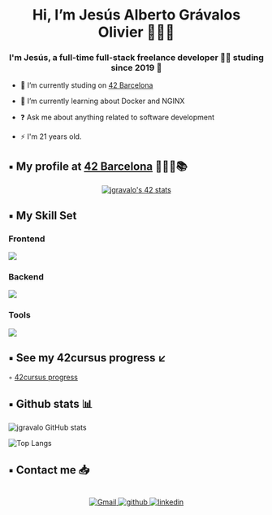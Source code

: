 


<h1 align="center"> Hi, I’m Jesús Alberto Grávalos Olivier 🙋🏻‍♂️ </h1>

### <div align="center">I'm Jesús, a full-time full-stack freelance developer 👨‍💻 studing since 2019 🚀</div>  
  

- 🔭 I’m currently studing on [42 Barcelona](https://www.42barcelona.com/es/)  
  

- 🌱 I’m currently learning about Docker and NGINX
  

- ❓ Ask me about anything related to software development  
  

- ⚡ I'm 21 years old. 

## ▪️ My profile at [42 Barcelona](https://www.42barcelona.com/es/) 👨🏻‍💻📚 

<div align="center">
  
[![jgravalo's 42 stats](https://badge.mediaplus.ma/binary/jgravalo?1337Badge=off&UM6P=off)](https://github.com/oakoudad/badge42)

</div>

## ▪️ My Skill Set
### Frontend
<img src="https://skillicons.dev/icons?i=html,css,js,php,nest,flutter"/>

### Backend
<img src="https://skillicons.dev/icons?i=c,cpp,java,python,ruby,django"/>

### Tools
<img src="https://skillicons.dev/icons?i=git,github,bash,linux,docker,nginx"/>

## ▪️ See my 42cursus progress ↙️ 

◦ [42cursus progress](https://github.com/jgravalo?tab=repositories)
## ▪️ Github stats 📊

![jgravalo GitHub stats](https://github-readme-stats.vercel.app/api?username=jgravalo&show_icons=true&theme=github_dark)

![Top Langs](https://github-readme-stats.vercel.app/api/top-langs/?username=jgravalo&theme=github_dark)


## ▪️ Contact me 📥
<br/>
<div align="center">
<a href='mailto:jgravalo@student.42barcelona.com' target="_blank">
<img src=https://img.shields.io/badge/Gmail-100000?&style=for-the-badge&logo=Gmail&logoColor=white&labelColor=EA4335&color=EA4335 alt=Gmail style="margin-bottom: 5px;" />
</a>
<a href="https://github.com/jgravalo" target="_blank">
<img src=https://img.shields.io/badge/github-%2324292e.svg?&style=for-the-badge&logo=github&logoColor=white alt=github style="margin-bottom: 5px;" />
</a>
<a href="https://linkedin.com/in/jgravalo" target="_blank">
<img src=https://img.shields.io/badge/linkedin-%231E77B5.svg?&style=for-the-badge&logo=linkedin&logoColor=white alt=linkedin style="margin-bottom: 5px;" />
</a>  
</div>
<br/>
<br/>
<br/>
<br/>
